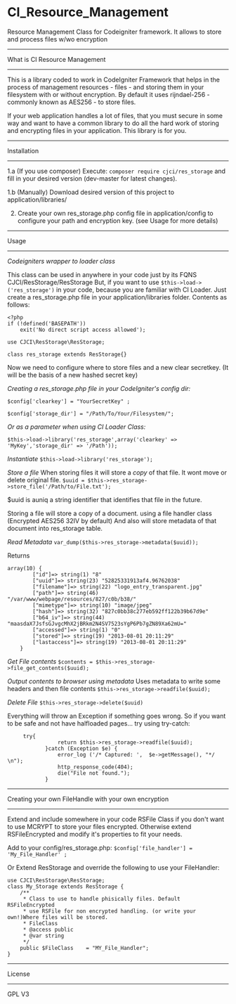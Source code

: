 CI_Resource_Management
======================

Resource Management Class for Codeigniter framework. It allows to store and 
process files w/wo encryption



************
What is CI Resource Management
************

This is a library coded to work in CodeIgniter Framework that helps in the
process of management resources - files - and storing them in your filesystem
with or without encryption. By default it uses rijndael-256 - commonly known
as AES256 - to store files.

If your web application handles a lot of files, that you must secure in some
way and want to have a common library to do all the hard work of storing and
encrypting files in your application. This library is for you.
 


************
Installation
************

1.a (If you use composer) Execute: `composer require cjci/res_storage` and fill in 
your desired version (dev-master for latest changes).

1.b (Manually) Download desired version of this project to application/libraries/

2. Create your own res_storage.php config file in application/config
   to configure your path and encryption key. (see Usage for more details)


************
Usage
************

*Codeigniters wrapper to loader class* 

This class can be used in anywhere in your code just by its FQNS CJCI/ResStorage/ResStorage
But, if you want to use `$this->load->('res_storage')` in your code, because you are familiar 
with CI Loader. Just create a res_storage.php file in your application/libraries folder. 
Contents as follows:
```
<?php
if (!defined('BASEPATH'))
    exit('No direct script access allowed');

use CJCI\ResStorage\ResStorage;

class res_storage extends ResStorage{}
```

Now we need to configure where to store files and a new clear secretkey. 
(It will be the basis of a 
new hashed secret key)

*Creating a res_storage.php file in your CodeIgniter's config dir:*
 
`$config['clearkey'] = "YourSecretKey" ;`  

`$config['storage_dir'] = "/Path/To/Your/Filesystem/";` 

*Or as a parameter when using CI Loader Class:*

`$this->load->library('res_storage',array('clearkey' => 'MyKey','storage_dir' => '/Path'));`

*Instantiate*
`$this->load->library('res_storage');`

*Store a file* 
When storing files it will store a *copy* of that file. 
It wont move or delete original file.
`$uuid = $this->res_storage->store_file('/Path/to/File.txt');`

$uuid is auniq a string identifier that identifies that file in the future.

Storing a file will store a copy of a document. using a file handler class 
(Encrypted AES256 32IV by default)
And also will store metadata of that document into res_storage table. 

*Read Metadata*
`var_dump($this->res_storage->metadata($uuid));`

Returns
```
array(10) { 
		["id"]=> string(1) "8" 
		["uuid"]=> string(23) "52825331913af4.96762038" 
		["filename"]=> string(22) "logo_entry_transparent.jpg" 
		["path"]=> string(46) "/var/www/webpage/resources/827/c0b/b38/" 
		["mimetype"]=> string(10) "image/jpeg" 
		["hash"]=> string(32) "827c0bb38c277eb592ff122b39b67d9e" 
		["b64_iv"]=> string(44) "maasdaX7JsfsGJvgcMhX2jBRkm2N4SV7523sYgP6Pb7gZN89Xa62mU=" 
		["accessed"]=> string(1) "0" 
		["stored"]=> string(19) "2013-08-01 20:11:29" 
		["lastaccess"]=> string(19) "2013-08-01 20:11:29" 
	}
```

*Get File contents*
`$contents = $this->res_storage->file_get_contents($uuid);`

*Output contents to browser using metadata*
Uses metadata to write some headers and then file contents
`$this->res_storage->readfile($uuid);`

*Delete File*
`$this->res_storage->delete($uuid)`

Everything will throw an Exception if something goes wrong.
So if you want to be safe and not have halfloaded pages... try using 
try-catch:

```
	 try{
                return $this->res_storage->readfile($uuid);
            }catch (Exception $e) {
                error_log ('/* Captured: ',  $e->getMessage(), "*/ \n");
                http_response_code(404);
                die("File not found.");
            }
```

************
Creating your own FileHandle with your own encryption
************

Extend and include somewhere in your code RSFile Class if you don't want to use 
MCRYPT to store your files encrypted.
Otherwise extend RSFileEncrypted and modify it's properties to fit your needs.

Add to your config/res_storage.php:
`$config['file_handler'] = 'My_File_Handler' ;`

Or Extend ResStorage and override the following to use your FileHandler:

```
use CJCI\ResStorage\ResStorage;
class My_Storage extends ResStorage {
	/**
     * Class to use to handle phisically files. Default RSFileEncrypted
	 * use RSFile for non encrypted handling. (or write your own!)Where files will be stored.
     * FileClass
     * @access public
     * @var string
     */
	public $FileClass    = "MY_File_Handler";
}
```



*******
License
*******

GPL V3

